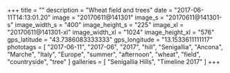 +++
title = ""
description = "Wheat field and trees"
date = "2017-06-11T14:13:01.20"
image = "20170611@141301"
image_s = "20170611@141301-s"
image_width_s = "400"
image_height_s = "225"
image_xl = "20170611@141301-xl"
image_width_xl = "1024"
image_height_xl = "576"
gps_latitude = "43.7386083333333"
gps_longitude = "13.1533611111117"
phototags = [ "2017-06-11", "2017-06", "2017", "hill", "Senigallia", "Ancona", "Marche", "Italy", "Europe", "summer", "afternoon", "wheat", "field", "countryside", "tree" ]
galleries = [ "Senigallia Hills", "Timeline 2017" ]
+++
